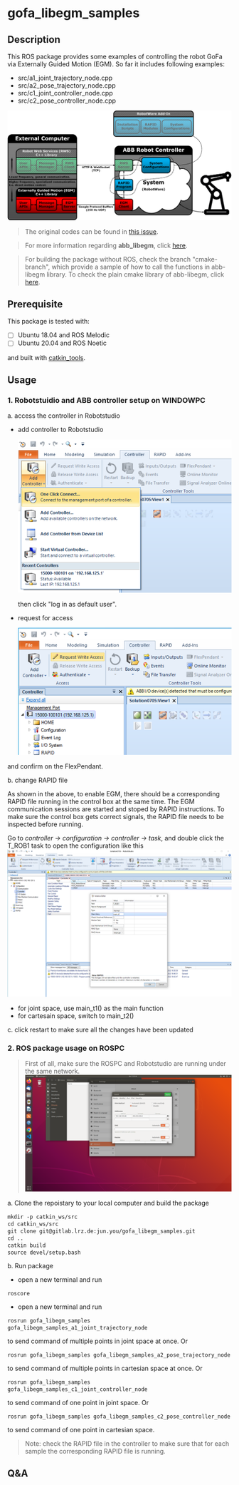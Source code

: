 # gofa_libegm_samples

## Description
This ROS package provides some examples of controlling the robot GoFa via Externally Guided Motion (EGM). So far it includes following examples:
- src/a1_joint_trajectory_node.cpp
- src/a2_pose_trajectory_node.cpp
- src/c1_joint_controller_node.cpp
- src/c2_pose_controller_node.cpp

![egm](docs/image/egm_sketch.png)

> The original codes can be found in [this issue](https://github.com/ros-industrial/abb_libegm/issues/18). 

> For more information regarding **abb_libegm**, click [here](https://github.com/ros-industrial/abb_libegm).

> For building the package without ROS, check the branch "cmake-branch", which provide a sample of how to call the functions in abb-libegm library. To check the plain cmake library of abb-libegm, click [here](https://github.com/jontje/abb_libegm/tree/plain_cmake_draft).


## Prerequisite
This package is tested with:

- [ ] Ubuntu 18.04 and ROS Melodic
- [ ] Ubuntu 20.04 and ROS Noetic

and built with [catkin_tools](https://catkin-tools.readthedocs.io/en/latest/index.html).


## Usage

### 1. Robotstuidio and ABB controller setup on WINDOWPC
a. access the controller in Robotstudio
- add controller to Robotstudio

    ![Robotstudio1](docs/image/rs_1addcontroller.png)

    then click "log in as default user".
- request for access

    ![Robotstudio2](docs/image/rs_2access.png)

and confirm on the FlexPendant.

b. change RAPID file

As shown in the above, to enable EGM, there should be a corresponding RAPID file running in the control box at the same time. The EGM communication sessions are started and stoped by RAPID instructions. To make sure the control box gets correct signals, the RAPID file needs to be inspected before running.

Go to *controller -> configuration -> controller -> task*, and double click the T_ROB1 task to open the configuration like this
    ![main](docs/image/rs_3main.png)
- for joint space, use main_t1() as the main function
- for cartesain space, switch to main_t2()  

c. click restart to make sure all the changes have been updated 

### 2. ROS package usage on ROSPC
> First of all, make sure the ROSPC and Robotstudio are running under the same network.
![ros ip configuratin](docs/image/ros_ipconfig.png)

a. Clone the repoistary to your local computer and build the package
```
mkdir -p catkin_ws/src
cd catkin_ws/src
git clone git@gitlab.lrz.de:jun.you/gofa_libegm_samples.git
cd ..
catkin build
source devel/setup.bash
```

b. Run package
- open a new terminal and run
``` 
roscore
```
- open a new terminal and run 
```
rosrun gofa_libegm_samples gofa_libegm_samples_a1_joint_trajectory_node 
```
to send command of multiple points in joint space at once.
Or
```
rosrun gofa_libegm_samples gofa_libegm_samples_a2_pose_trajectory_node 
```
to send command of multiple points in cartesian space at once. 
Or
```
rosrun gofa_libegm_samples gofa_libegm_samples_c1_joint_controller_node 
```
to send command of one point in joint space. 
Or
```
rosrun gofa_libegm_samples gofa_libegm_samples_c2_pose_controller_node 
```
to send command of one point in cartesian space. 



> Note: check the RAPID file in the controller to make sure that for each sample the corresponding RAPID file is running.




## Q&A
